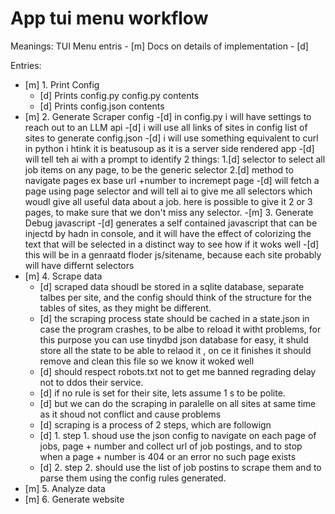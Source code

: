 # App tui menu workflow

Meanings:
TUI Menu entris - [m] 
Docs on details of implementation - [d] 

Entries:
- [m] 1. Print Config
    - [d] Prints config.py config.py contents
    - [d] Prints config.json contents
- [m] 2. Generate Scraper config
    -[d] in config.py i will have settings to reach out to an LLM api
    -[d] i will use all links of sites in config list of sites to generate config.json
        -[d] i will use something equivalent to curl in python i htink it is beatusoup as it is a server side rendered app
        -[d] will tell teh ai with a prompt to identify 2 things:
            1.[d] selector to select all job items on any page, to be the generic selector 
            2.[d] method to navigate pages ex base url +number to incremept page 
        -[d] will fetch a page using page selector and will tell ai to give me all selectors which woudl give all useful data about a job.
            here is possible to give it 2 or 3 pages, to make sure that we don't miss any selector.
-[m] 3. Generate Debug javascript
    -[d] generates a self contained javascript that can be injectd by hadn in console, and it will have the effect of colorizing the text that will be selected in a distinct way to see how if it woks well 
    -[d] this will be in a genraatd floder js/sitename, because each site probably will have differnt selectors
- [m] 4. Scrape data
    - [d] scraped data shoudl be stored in a sqlite database, separate talbes per site, and the config should think of the structure for the tables of sites, as they might be different.
    - [d] the scraping process state should be cached in a state.json in case the program crashes, to be albe to reload it witht problems, for this purpose you can use tinydbd json database for easy, it shuld store all the state to be able to relaod it , on ce it finishes it should remove and clean this file so we know it woked well
    - [d] should  respect robots.txt not to get me banned regrading delay not to ddos their service.
    - [d] if no rule is set for their site, lets assume 1 s to be polite. 
    - [d] but we can do the scraping in paralelle on all sites at same time as it shoud not conflict and cause problems
    - [d] scraping is a process of 2 steps, which are followign
    - [d] 1. step 1. shoud use the json config to navigate on each page of jobs, page + number and collect url of job postings, and to stop when a page + number is 404 or an error no such page exists
    - [d] 2. step 2. should use the list of job postins to scrape them and to parse them using the config rules generated.
- [m] 5. Analyze data
- [m] 6. Generate website
